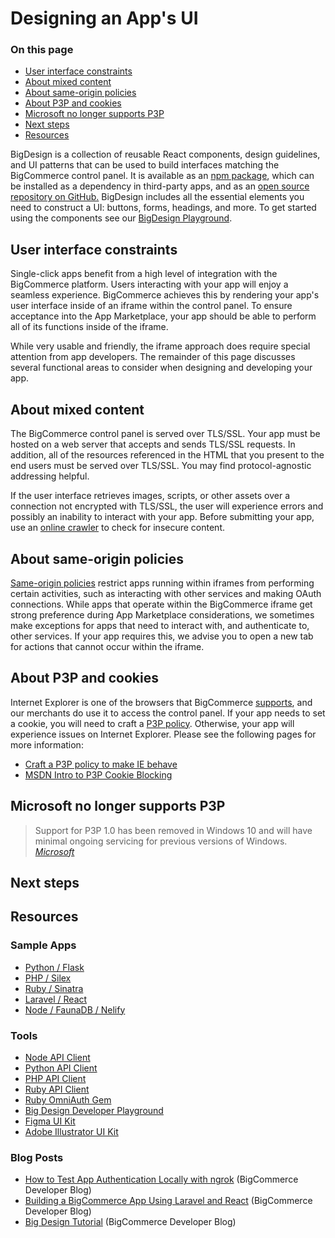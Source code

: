 # Designing an App's UI

<div class="otp" id="no-index">

### On this page
- [User interface constraints](#user-interface-constraints)
- [About mixed content](#about-mixed-content)
- [About same-origin policies](#about-same-origin-policies)
- [About P3P and cookies](#about-p3p-and-cookies)
- [Microsoft no longer supports P3P](#microsoft-no-longer-supports-p3p)
- [Next steps](#next-steps)
- [Resources](#resources)

</div>

BigDesign is a collection of reusable React components, design guidelines, and UI patterns that can be used to build interfaces matching the BigCommerce control panel. It is available as an [npm package](https://www.npmjs.com/package/@bigcommerce/big-design), which can be installed as a dependency in third-party apps, and as an [open source repository on GitHub.](https://github.com/bigcommerce) BigDesign includes all the essential elements you need to construct a UI: buttons, forms, headings, and more. To get started using the components see our [BigDesign Playground](https://developer.bigcommerce.com/big-design/).

## User interface constraints

Single-click apps benefit from a high level of integration with the BigCommerce platform. Users interacting with your app will enjoy a seamless experience. BigCommerce achieves this by rendering your app&#39;s user interface inside of an iframe within the control panel. To ensure acceptance into the App Marketplace, your app should be able to perform all of its functions inside of the iframe.

While very usable and friendly, the iframe approach does require special attention from app developers. The remainder of this page discusses several functional areas to consider when designing and developing your app.

## About mixed content

The BigCommerce control panel is served over TLS/SSL. Your app must be hosted on a web server that accepts and sends TLS/SSL requests. In addition, all of the resources referenced in the HTML that you present to the end users must be served over TLS/SSL. You may find protocol-agnostic addressing helpful.

If the user interface retrieves images, scripts, or other assets over a connection not encrypted with TLS/SSL, the user will experience errors and possibly an inability to interact with your app. Before submitting your app, use an <a href="https://www.jitbit.com/sslcheck/" target="_blank">online crawler</a> to check for insecure content.

## About same-origin policies

<a href="http://en.wikipedia.org/wiki/Same-origin_policy" target="_blank">Same-origin policies</a> restrict apps running within iframes from performing certain activities, such as interacting with other services and making OAuth connections. While apps that operate within the BigCommerce iframe get strong preference during App Marketplace considerations, we sometimes make exceptions for apps that need to interact with, and authenticate to, other services. If your app requires this, we advise you to open a new tab for actions that cannot occur within the iframe.

## About P3P and cookies

Internet Explorer is one of the browsers that BigCommerce [supports](https://support.bigcommerce.com/s/article/Themes-Supported-Browsers), and our merchants do use it to access the control panel. If your app needs to set a cookie, you will need to craft a <a href="http://en.wikipedia.org/wiki/P3P" target="_blank">P3P policy</a>. Otherwise, your app will experience issues on Internet Explorer. Please see the following pages for more information:

*   <a href="http://www.techrepublic.com/blog/software-engineer/craft-a-p3p-policy-to-make-ie-behave/" target="_blank">Craft a P3P policy to make IE behave</a>
*   <a href="http://blogs.msdn.com/b/ieinternals/archive/2013/09/17/simple-introduction-to-p3p-cookie-blocking-frame.aspx" target="_blank">MSDN Intro to P3P Cookie Blocking</a>

<div class="HubBlock--callout">
<div class="CalloutBlock--info">
<div class="HubBlock-content">

<!-- theme:  -->

## Microsoft no longer supports P3P
> Support for P3P 1.0 has been removed in Windows 10 and will have minimal ongoing servicing for previous versions of Windows. [_Microsoft_](https://docs.microsoft.com/en-us/previous-versions/windows/internet-explorer/ie-developer/compatibility/mt146424(v=vs.85)?redirectedfrom=MSDN)

</div>
</div>
</div>

## Next steps

## Resources

### Sample Apps
* [Python / Flask](https://github.com/bigcommerce/hello-world-app-python-flask)
* [PHP / Silex](https://github.com/bigcommerce/hello-world-app-php-silex)
* [Ruby / Sinatra](https://github.com/bigcommerce/hello-world-app-ruby-sinatra)
* [Laravel / React](https://github.com/bigcommerce/laravel-react-sample-app)
* [Node / FaunaDB / Nelify](https://github.com/bigcommerce/channels-app/)

### Tools
* [Node API Client](https://github.com/getconversio/node-bigcommerce)
* [Python API Client](https://github.com/bigcommerce/bigcommerce-api-python)
* [PHP API Client](https://github.com/bigcommerce/bigcommerce-api-php)
* [Ruby API Client](https://github.com/bigcommerce/bigcommerce-api-ruby)
* [Ruby OmniAuth Gem](https://github.com/bigcommerce/omniauth-bigcommerce)
* [Big Design Developer Playground](https://developer.bigcommerce.com/big-design/)
* [Figma UI Kit](https://www.figma.com/file/jTVuUkiZ1j3rux8WHG4IKK/BigDesign-UI-Kit?node-id=0%3A1/duplicate)
* [Adobe Illustrator UI Kit](https://design.bigcommerce.com/bigdesign-ui-kit)

### Blog Posts
* [How to Test App Authentication Locally with ngrok](https://medium.com/bigcommerce-developer-blog/how-to-test-app-authentication-locally-with-ngrok-149150bfe4cf) (BigCommerce Developer Blog)
* [Building a BigCommerce App Using Laravel and React](https://medium.com/bigcommerce-developer-blog/building-a-bigcommerce-app-using-laravel-and-react-711ceceb5006) (BigCommerce Developer Blog)
* [Big Design Tutorial](https://medium.com/bigcommerce-developer-blog/bigdesign-build-native-looking-uis-with-the-bigcommerce-design-system-fb06a01a24f2) (BigCommerce Developer Blog)